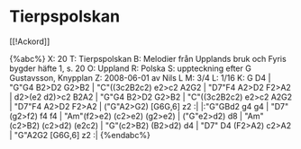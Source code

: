 # Tierpspolskan

[[!Ackord]]

{%abc%}
X: 20
T: Tierpspolskan
B: Melodier från Upplands bruk och Fyris bygder häfte 1, s. 20
O: Uppland
R: Polska
S: uppteckning efter G Gustavsson, Knypplan
Z: 2008-06-01 av Nils L
M: 3/4
L: 1/16
K: G
D4 | "G"G4 B2>D2 G2>B2 | "C"((3c2B2c2) e2>c2 A2G2 | "D7"F4 A2>D2 F2>A2 | d2>(e2 d2)>c2 B2A2 | 
"G"G4 B2>D2 G2>B2 | "C"((3c2B2c2) e2>c2 A2G2 | "D7"F4 A2>D2 F2>A2 | ("G"A2>G2) [G6G,6] z2 :|
|:"G"GBd2 g4 g4 | "D7"(g2>f2) f4 f4 | "Am"(f2>e2) (c2>e2) (g2>e2) | ("G"e2>d2) d8 | 
"Am"(c2>B2) (c2>d2) (e2c2) | "G"(c2>B2) (B2>d2) d4 | "D7" D4 (F2>A2) c2>A2 | "G"A2G2 [G6G,6] z2 :|
{%endabc%}


